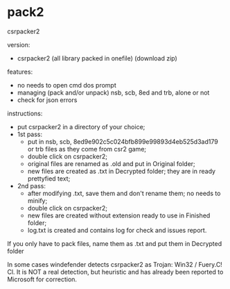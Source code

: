 # pack2

csrpacker2 

version:
- csrpacker2 (all library packed in onefile) (download zip)

features:
- no needs to open cmd dos prompt
- managing (pack and/or unpack) nsb, scb, 8ed and trb, alone or not
- check for json errors


instructions:
- put csrpacker2 in a directory of your choice;
- 1st pass:
  - put in nsb, scb, 8ed9e902c5c024bfb899e99893d4eb525d3ad179 or trb files as they come from csr2 game;
  - double click on csrpacker2;
  - original files are renamed as .old and put in Original folder;
  - new files are created as .txt in Decrypted folder; they are in ready prettyfied text;
- 2nd pass:
  - after modifying .txt, save them and don't rename them; no needs to minify;
  - double click on csrpacker2;
  - new files are created without extension ready to use in Finished folder;
  - log.txt is created and contains log for check and issues report.

If you only have to pack files, name them as .txt and put them in Decrypted folder

In some cases windefender detects csrpacker2 as Trojan: Win32 / Fuery.C! Cl. 
It is NOT a real detection, but heuristic and has already been reported to Microsoft for correction.
